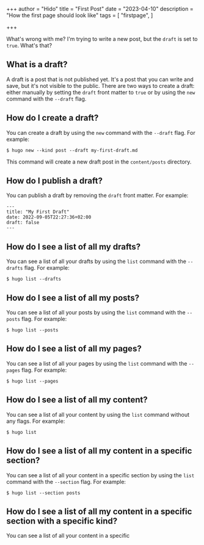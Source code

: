 +++
author = "Hido"
title = "First Post"
date = "2023-04-10"
description = "How the first page should look like"
tags = [
    "firstpage",
]

+++


What's wrong with me? I'm trying to write a new post, but the `draft` is set to `true`. What's that?

## What is a draft?

A draft is a post that is not published yet. It's a post that you can write and save, but it's not visible to the public. There are two ways to create a draft: either manually by setting the `draft` front matter to `true` or by using the `new` command with the `--draft` flag.

## How do I create a draft?

You can create a draft by using the `new` command with the `--draft` flag. For example:

    $ hugo new --kind post --draft my-first-draft.md

This command will create a new draft post in the `content/posts` directory.

## How do I publish a draft?

You can publish a draft by removing the `draft` front matter. For example:

    ---
    title: "My First Draft"
    date: 2022-09-05T22:27:36+02:00
    draft: false
    ---

## How do I see a list of all my drafts?

You can see a list of all your drafts by using the `list` command with the `--drafts` flag. For example:

    $ hugo list --drafts

## How do I see a list of all my posts?

You can see a list of all your posts by using the `list` command with the `--posts` flag. For example:

    $ hugo list --posts

## How do I see a list of all my pages?

You can see a list of all your pages by using the `list` command with the `--pages` flag. For example:

    $ hugo list --pages

## How do I see a list of all my content?

You can see a list of all your content by using the `list` command without any flags. For example:

    $ hugo list

## How do I see a list of all my content in a specific section?

You can see a list of all your content in a specific section by using the `list` command with the `--section` flag. For example:

    $ hugo list --section posts

## How do I see a list of all my content in a specific section with a specific kind?

You can see a list of all your content in a specific